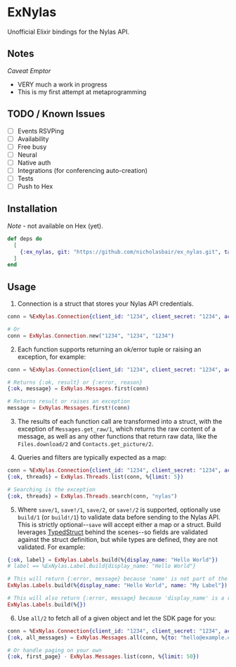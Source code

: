 # ExNylas

Unofficial Elixir bindings for the Nylas API.

## Notes

*Caveat Emptor*
- VERY much a work in progress
- This is my first attempt at metaprogramming

## TODO / Known Issues
- [ ] Events RSVPing 
- [ ] Availability 
- [ ] Free busy 
- [ ] Neural 
- [ ] Native auth 
- [ ] Integrations (for conferencing auto-creation) 
- [ ] Tests 
- [ ] Push to Hex 

## Installation

*Note* - not available on Hex (yet).

```elixir
def deps do
  [
    {:ex_nylas, git: "https://github.com/nicholasbair/ex_nylas.git", tag: "0.1.0"}
  ]
end
```

## Usage
1. Connection is a struct that stores your Nylas API credentials.
```elixir
conn = %ExNylas.Connection{client_id: "1234", client_secret: "1234", access_token: "1234"}

# Or
conn = ExNylas.Connection.new("1234", "1234", "1234")
```

2. Each function supports returning an ok/error tuple or raising an exception, for example:
```elixir
conn = %ExNylas.Connection{client_id: "1234", client_secret: "1234", access_token: "1234"}

# Returns {:ok, result} or {:error, reason}
{:ok, message} = ExNylas.Messages.first(conn)

# Returns result or raises an exception
message = ExNylas.Messages.first!(conn)
```

3. The results of each function call are transformed into a struct, with the exception of `Messages.get_raw/1`, which returns the raw content of a message, as well as any other functions that return raw data, like the `Files.download/2` and `Contacts.get_picture/2`.

4. Queries and filters are typically expected as a map:
```elixir
conn = %ExNylas.Connection{client_id: "1234", client_secret: "1234", access_token: "1234"}
{:ok, threads} = ExNylas.Threads.list(conn, %{limit: 5})

# Searching is the exception
{:ok, threads} = ExNylas.Threads.search(conn, "nylas")
```

5. Where `save/1`, `save!/1`, `save/2`, or `save!/2` is supported, optionally use `build/1` (or `build!/1`) to validate data before sending to the Nylas API.  This is strictly optional--`save` will accept either a map or a struct.  Build leverages [TypedStruct](https://hex.pm/packages/typed_struct) behind the scenes--so fields are validated against the struct definition, but while types are defined, they are not validated.  For example:
```elixir
{:ok, label} = ExNylas.Labels.build(%{display_name: "Hello World"})
# label == %ExNylas.Label.Build{display_name: "Hello World"}

# This will return {:error, message} because 'name' is not part of the struct
ExNylas.Labels.build(%{display_name: "Hello World", name: "My Label"})

# This will also return {:error, message} because 'display_name' is a required field
ExNylas.Labels.build(%{})
```

6. Use `all/2` to fetch all of a given object and let the SDK page for you:
```elixir
conn = %ExNylas.Connection{client_id: "1234", client_secret: "1234", access_token: "1234"}
{:ok, all_messages} = ExNylas.Messages.all(conn, %{to: "hello@example.com"})

# Or handle paging on your own
{:ok, first_page} - ExNylas.Messages.list(conn, %{limit: 50})
```

